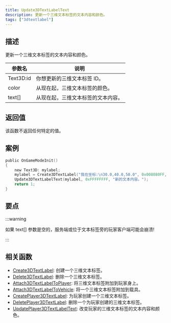 ```yaml
---
title: Update3DTextLabelText
description: 更新一个三维文本标签的文本内容和颜色。
tags: ["3dtextlabel"]
---
```


<VersionWarnCN version='SA-MP 0.3a' />

## 描述

更新一个三维文本标签的文本内容和颜色。

| 参数名    | 说明                               |
| --------- | ---------------------------------- |
| Text3D:id | 你想更新的三维文本标签 ID。        |
| color     | 从现在起，三维文本标签的颜色。     |
| text[]    | 从现在起，三维文本标签的文本内容。 |

## 返回值

该函数不返回任何特定的值。

## 案例

```c
public OnGameModeInit()
{
    new Text3D: mylabel;
    mylabel = Create3DTextLabel("我在坐标:\n30.0,40.0,50.0", 0x008080FF, 30.0, 40.0, 50.0, 40.0, 0);
    Update3DTextLabelText(mylabel, 0xFFFFFFFF, "新的文本内容。");
    return 1;
}
```

## 要点

:::warning

如果 text[] 参数是空的，服务端或位于文本标签旁的玩家客户端可能会崩溃!

:::

## 相关函数

- [Create3DTextLabel](Create3DTextLabel): 创建一个三维文本标签。
- [Delete3DTextLabel](Delete3DTextLabel): 删除一个三维文本标签。
- [Attach3DTextLabelToPlayer](Attach3DTextLabelToPlayer): 将三维文本标签附加到玩家身上。
- [Attach3DTextLabelToVehicle](Attach3DTextLabelToVehicle): 将一个三维文本标签附加到载具。
- [CreatePlayer3DTextLabel](CreatePlayer3DTextLabel): 为玩家创建一个三维文本标签。
- [DeletePlayer3DTextLabel](DeletePlayer3DTextLabel): 删除一个为玩家创建的三维文本标签。
- [UpdatePlayer3DTextLabelText](UpdatePlayer3DTextLabelText): 改变玩家的三维文本标签的文本内容和颜色。
